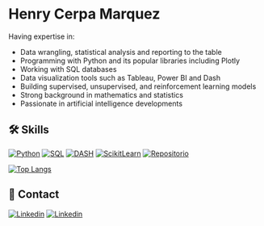 
# Henry Cerpa Marquez

Having expertise in:
- Data wrangling, statistical analysis and reporting to the table
- Programming with Python and its popular libraries including Plotly
- Working with SQL databases
- Data visualization tools such as Tableau, Power BI and Dash
- Building supervised, unsupervised, and reinforcement learning models
- Strong background in mathematics and statistics
- Passionate in artificial intelligence developments

## 🛠️ Skills

[![Python](https://img.shields.io/badge/Python-0d1117?style=for-the-badge&logo=Python&logoColor=white&labelColor=101010)](https://www.python.org/)
[![SQL](https://img.shields.io/badge/SQL-0d1117?style=for-the-badge&logo=Liquibase&logoColor=white&labelColor=101010)](https://es.wikipedia.org/wiki/SQL)
[![DASH](https://img.shields.io/badge/DASH-0d1117?style=for-the-badge&logo=DASH&logoColor=white&labelColor=101010)](https://dash.plotly.com/)
[![ScikitLearn](https://img.shields.io/badge/ScikitLearn-0d1117?style=for-the-badge&logo=ScikitLearn&logoColor=white&labelColor=101010)](https://scikit-learn.org/stable/)
[![Repositorio](https://img.shields.io/badge/Repositorio-0d1117?style=for-the-badge&logo=GitHub&logoColor=white&labelColor=101010)](https://github.com/henrycerpa?tab=repositories)


[![Top Langs](https://github-readme-stats.vercel.app/api/top-langs/?username=henrycerpa&layout=compact)](https://github.com/anuraghazra/github-readme-stats)

## 💼 Contact

[![Linkedin](https://img.shields.io/badge/@henrycerpa-0d1117?style=for-the-badge&logo=Linkedin&logoColor=white&labelColor=101010)](https://www.linkedin.com/in/henry-cerpa)
[![Linkedin](https://img.shields.io/badge/www.henrycerpa.com-0d1117?style=for-the-badge&logo=chrome&logoColor=white&labelColor=101010)](http://henrycerpamarquez.pythonanywhere.com/)
